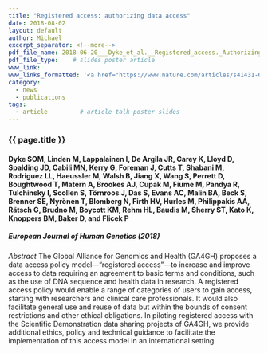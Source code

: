 ```yaml
---
title: "Registered access: authorizing data access"
date: 2018-08-02
layout: default
author: Michael
excerpt_separator: <!--more-->
pdf_file_name: 2018-06-20___Dyke_et_al.__Registered_access._Authorizing_data_access__EurJorHumGen.pdf
pdf_file_type:    # slides poster article
www_link: 
www_links_formatted: '<a href="https://www.nature.com/articles/s41431-018-0219-y" target="_blank">European Journal of Human Genetics</a>'
category: 
  - news
  - publications
tags: 
  - article         # article talk poster slides 
---
```


### {{ page.title }}
#### Dyke SOM, Linden M, Lappalainen I, De Argila JR, Carey K, Lloyd D, Spalding JD, Cabili MN, Kerry G, Foreman J, Cutts T, Shabani M, Rodriguez LL, Haeussler M, Walsh B, Jiang X, Wang S, Perrett D, Boughtwood T, Matern A, Brookes AJ, Cupak M, Fiume M, Pandya R, Tulchinsky I, Scollen S, Törnroos J, Das S, Evans AC, Malin BA, Beck S, Brenner SE, Nyrönen T, Blomberg N, Firth HV, Hurles M, Philippakis AA, Rätsch G, Brudno M, Boycott KM, Rehm HL, Baudis M, Sherry ST, Kato K, Knoppers BM, Baker D, and Flicek P 
##### European Journal of Human Genetics (2018)

<!--  CONTENT  -->
<!--more-->

*Abstract* The Global Alliance for Genomics and Health (GA4GH) proposes a data access policy model—“registered access”—to increase and improve access to data requiring an agreement to basic terms and conditions, such as the use of DNA sequence and health data in research. A registered access policy would enable a range of categories of users to gain access, starting with researchers and clinical care professionals. It would also facilitate general use and reuse of data but within the bounds of consent restrictions and other ethical obligations. In piloting registered access with the Scientific Demonstration data sharing projects of GA4GH, we provide additional ethics, policy and technical guidance to facilitate the implementation of this access model in an international setting.

